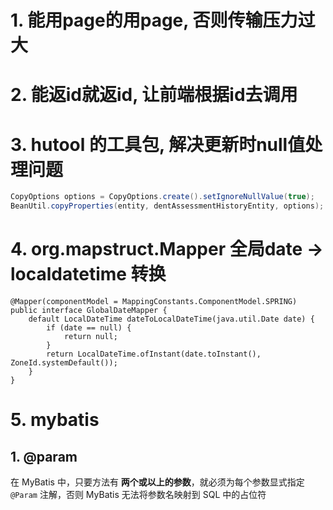 # 1. 能用page的用page, 否则传输压力过大



# 2. 能返id就返id, 让前端根据id去调用



# 3. hutool 的工具包, 解决更新时null值处理问题

```java
CopyOptions options = CopyOptions.create().setIgnoreNullValue(true);
BeanUtil.copyProperties(entity, dentAssessmentHistoryEntity, options);
```



# 4. org.mapstruct.Mapper 全局date -> localdatetime 转换

```
@Mapper(componentModel = MappingConstants.ComponentModel.SPRING)
public interface GlobalDateMapper {
    default LocalDateTime dateToLocalDateTime(java.util.Date date) {
        if (date == null) {
            return null;
        }
        return LocalDateTime.ofInstant(date.toInstant(), ZoneId.systemDefault());
    }
}
```



# 5. mybatis

## 1. @param

在 MyBatis 中，只要方法有 **两个或以上的参数**，就必须为每个参数显式指定 `@Param` 注解，否则 MyBatis 无法将参数名映射到 SQL 中的占位符